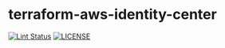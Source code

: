 # terraform-aws-identity-center

[![Lint Status](https://github.com/DNXLabs/terraform-aws-identity-center/workflows/Lint/badge.svg)](https://github.com/DNXLabs/terraform-aws-identity-center/actions)
[![LICENSE](https://img.shields.io/github/license/DNXLabs/terraform-aws-identity-center)](https://github.com/DNXLabs/terraform-aws-identity-center/blob/master/LICENSE)

<!--- BEGIN_TF_DOCS --->

<!--- END_TF_DOCS --->